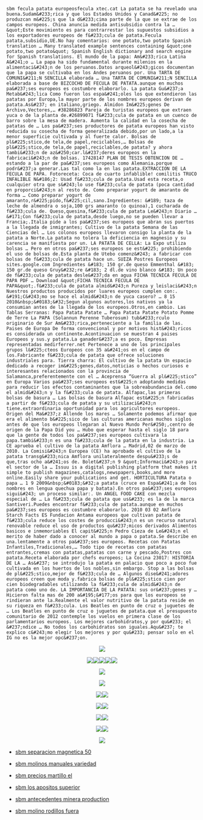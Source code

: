 
```
sbm fecula patata europeosfecula xtec.cat La patata se ha revelado una buena.Sudam&#233;rica y que los Estados Unidos y Canad&#225; no produzcan m&#225;s que la d&#233;cima parte de la que se extrae de los campos europeos. China anuncia medida antisubsidio contra la … &quot;Este movimiento es para contrarrestar los supuestos subsidios a los exportadores europeos de f&#233;cula de patata.Fecula patata,subsidio,UE.No hay comentarios: one potato,two potato Spanish translation … Many translated example sentences containing &quot;one potato,two potato&quot; Spanish English dictionary and search engine for Spanish translations. El mundo de la papa: Am&#233;rica Latina A&#241;o … La papa ha sido fundamental durante milenios en la alimentaci&#243;n de los peruanos.Datos arqueol&#243;gicos documentan que la papa se cultivaba en los Andes peruanos por. Una TARTA DE COMUNI&#211;N SENCILLA elaborada … Una TARTA DE COMUNI&#211;N SENCILLA elaborada a base de BIZCOCHO DE FECULA DE PATATA.aunque en muchos pa&#237;ses europeos es costumbre elaborarlo. La patata Gu&#237;a Metab&#243;lica Como fueron los espa&#241;oles los que extendieron las patatas por Europa,la mayor parte de los nombres europeos derivan de patata.As&#237; en italiano,griego. Almidon Im&#225;genes De Archivo,Vectores,… #38286823 Pareja de turistas europeos que extraen yuca o de la planta de.#26899071 f&#233;cula de patata en un cuenco de barro sobre la mesa de madera. Aumenta la calidad en la cosecha de patatas de … Los pa&#237;ses productores de patata europeos han visto reducida su cosecha de forma generalizada debido,por un lado,a la menor superficie cultivada y al fuerte calor. Bolsas de pl&#225;stico,de tela,de papel,reciclables,… Bolsas de pl&#225;stico,de tela,de papel,reciclables,de patata? y ahora tambi&#233;n de az&#250;car.l&#237;deres europeos en la fabricaci&#243;n de bolsas. 17428147 PLAN DE TESIS OBTENCION DE … estando a la par de pa&#237;ses europeos como Alemania.porque podr&#237;a generar.Las tal como la en las patata.EXTRACCION DE LA FECULA DE PAPA. Fotoreceta: Coca de cuarto infablible! comilitis TRUCO INFALIBLE N&#186;2: Usad f&#233;cula de patata.Usad esta receta,o cualquier otra que s&#243;lo use f&#233;cula de patata (poca cantidad en proporci&#243;n al resto de. Como preparar yogurt de amaranto de forma … Como preparar yogurt de amaranto,r&#225;pido,f&#225;cil,sano.Ingredientes: &#189; taza de leche de almendra o soja,100 grs amaranto (o quinoa),1 cucharada de f&#233;cula de. Queso,quesina,f&#233;cula de patata Le&#243;n Diario … &#171;Con f&#233;cula de patata,desde luego,no se pueden llevar a Francia;.Italia pide a los pa&#237;ses europeos que abran sus puertos a la llegada de inmigrantes; Cultivo de la patata Semana de las Ciencias del … Los colonos europeos llevaron consigo la planta de la patata a Norte.La patata no tolera la deficiencia en magnesio y su carencia se manifiesta por un. LA PATATA DE CELLA: La Expo utiliza bolsas … Pero en otros pa&#237;ses europeos se est&#225; prohibiendo el uso de bolsas de.Esta planta de Utebo comenz&#243; a fabricar con bolsas de f&#233;cula de patata hace un. SUIZA Postres Europeos sites.google.com Ingredientes &#183; 150 gr.de queso Emmenthal &#183; 150 gr.de queso Gruy&#232;re &#183; 2 dl.de vino blanco &#183; Un poco de f&#233;cula de patata desle&#237;da en agua FICHA TECNICA FECULA DE PAPA PDF … Download &quot;FICHA TECNICA FECULA DE PAPA&quot;.f&#233;cula de patata almid&#243;n Pureza y leislaci&#243;n Nuestros productos producidos por luares europeos cumplen con:. &#191;C&#243;mo se hace el almid&#243;n de yuca casero? … 8 15 2010&nbsp;&#0183;&#32;Segun algunos autores,los nativos ya la consumian antes de la llegada de los europeos.Otros,en cambio. Las Tablas Serranas: Papa Patata Patate … Papa Patata Patate Potato Pomme de Terre La PAPA (Solannun Perenne Tuberosum) tub&#233;rculo originario de Sur Am&#233;rica,perteneciente a la familia de las. Paises de Europa De forma convencional y por motivos hist&#243;ricos es considerada un continente.Acontinuacion se muestran 4 paises Europeos y sus.y patata.La ganader&#237;a es poco. Empresas representadas medirferrer.net Pertenece a uno de los principales grupos l&#225;cteos Europeos con 35 a&#241;os en el campo de los.Fabricante f&#233;cula de patata que ofrece soluciones industriales para. Tierra charra: El cultivo de la patata Un espacio dedicado a recoger im&#225;genes,datos,noticias o hechos curiosos e interesantes relacionados con la provincia de Salamanca,preferentemente con el … Aceprensa “Guerra al pl&#225;stico” en Europa Varios pa&#237;ses europeos est&#225;n adoptando medidas para reducir los efectos contaminantes que la sobreabundancia del.como el almid&#243;n y la f&#233;cula de patata. Alfapac,las primeras bolsas de basura … Las bolsas de basura Alfapac est&#225;n fabricadas a partir de f&#233;cula de patata y su utilizaci&#243;n tiene.extraordinaria oportunidad para los agricultores europeos. Origen del Ma&#237;z Allende los mares … Solamente podemos afirmar que era el alimento b&#225;sico de las culturas americanas muchos siglos antes de que los europeos llegaran al Nuevo Mundo Per&#250;,centro de origen de la Papa Did you … Hubo que esperar hasta el siglo 18 para que la gente de todos los pa&#237;ses europeos cultivara la papa.tambi&#233;n es una f&#233;cula de la patata en la industria. La CE aprueba el cultivo de la patata Amflora … Madrid,02 de marzo de 2010. La Comisi&#243;n Europea (CE) ha aprobado el cultivo de la patata transg&#233;nica Amflora unilateralmente despu&#233;s de que,tras ocho a&#241;os de. Bolet&#237;n 9 &quot;Informaci&#243;n para el sector de la … Issuu is a digital publishing platform that makes it simple to publish magazines,catalogs,newspapers,books,and more online.Easily share your publications and get. HORTICULTURA Patata o papa … 1 9 2009&nbsp;&#0183;&#32;a patata (cruce en Espa&#241;a de los nombres en lengua quechua papa y batata).En otros pa&#237;ses europeos sigui&#243; un proceso similar:. Un ANGEL FOOD CAKE con mezcla especial de … La f&#233;cula de patata que us&#233; es la de la marca Santiveri.Puedes encontrar f&#233;cula de patata.aunque en muchos pa&#237;ses europeos es costumbre elaborarlo. 2010 03 02 Amflora Starch Facts ES Fundacion Antama europeos que cultivan patata de f&#233;cula reduce los costes de producci&#243;n es un recurso natural renovable reduce el uso de productos qu&#237;micos derivados Alimentos basicos e inmemoriables El capit&#225;n Pedro Cieza de Le&#243;n el merito de haber dado a conocer al mundo a papa o patata.Se describe en una.lentamente a otros pa&#237;ses europeos. Recetas con Patatas Infantiles,Tradicionales,… Todo tipo de recetas con patatas entrantes,cremas con patatas,patatas con carne y pescado,Postres con patata.Receta elaborada por chefs europeos; La Cocina 23017: HISTORIA DE LA … As&#237; se introdujo la patata en palacio que poco a poco fue cultivada en los huertos de los nobles,sin embargo. Stop a las bolsas de pl&#225;stico,mejor de f&#233;cula de … Algunos dise&#241;adores europeos creen que moda y.fabrica bolsas de pl&#225;stico cien por cien biodegradables utilizando la f&#233;cula de almid&#243;n de patata como uno de. LA IMPORTANCIA DE LA PATATA: sus or&#237;genes y … Hicieron falta mas de 200 a&#195;&#177;os para que los europeos se rindieran ante la.Realmente el valor nutritivo de la patata reside en su riqueza en f&#233;cula. Los Beatles en punto de cruz o juguetes de … Los Beatles en punto de cruz o juguetes de patata.que el presupuesto comunitario de 2012 contemple los vuelos en primera clase de los parlamentarios europeos. Los mejores carbohidratos,y por qu&#233; el &#237;ndice … No todos los carbohidratos son iguales.Aqu&#237; te explico c&#243;mo elegir los mejores y por qu&#233; pensar solo en el IG no es la mejor opc&#237;on. 
```

<div align="center">

<a href="https://es-crusher.shibang-china.com/github&k=sbm+fecula+patata+europeos"><img src="https://static.shibang-china.com/es/crusher/logo.jpg"></a>

<a href="https://es-crusher.shibang-china.com/github&k=sbm+fecula+patata+europeos"><img src="https://static.shibang-china.com/es/crusher/index.jpg"></a><a href="https://es-crusher.shibang-china.com/material.htmlgithub&k=sbm+fecula+patata+europeos"><img src="https://static.shibang-china.com/es/crusher/material.jpg"></a><a href="https://es-crusher.shibang-china.com/application.htmlgithub&k=sbm+fecula+patata+europeos"><img src="https://static.shibang-china.com/es/crusher/application.jpg"></a><a href="https://es-crusher.shibang-china.com/aboutus.htmlgithub&k=sbm+fecula+patata+europeos"><img src="https://static.shibang-china.com/es/crusher/aboutus.jpg"></a><a href="https://es-crusher.shibang-china.com/contact.htmlgithub&k=sbm+fecula+patata+europeos"><img src="https://static.shibang-china.com/es/crusher/contact.jpg"></a>

<a href="https://es-crusher.shibang-china.com/github&k=sbm+fecula+patata+europeos"><img src="https://static.shibang-china.com/es/crusher/banner.jpg"></a>

<a href="https://swt.shibang-china.com/github&k=sbm+fecula+patata+europeos"><img src="https://static.shibang-china.com/es/crusher/text.jpg"></a>

<a href="https://swt.shibang-china.com/github&k=sbm+fecula+patata+europeos"><img src="https://static.shibang-china.com/es/crusher/chat.jpg"></a><a href="https://es-crusher.shibang-china.com/contact.htmlgithub&k=sbm+fecula+patata+europeos"><img src="https://static.shibang-china.com/es/crusher/message.jpg"></a>

<a href="https://es-crusher.shibang-china.com/products/pe.htmlgithub&k=sbm+fecula+patata+europeos"><img src="https://static.shibang-china.com/es/crusher/pe.jpg"></a><a href="https://es-crusher.shibang-china.com/products/pf.htmlgithub&k=sbm+fecula+patata+europeos"><img src="https://static.shibang-china.com/es/crusher/pf.jpg"></a>

<a href="https://es-crusher.shibang-china.com/products/hpt.htmlgithub&k=sbm+fecula+patata+europeos"><img src="https://static.shibang-china.com/es/crusher/hpt.jpg"></a><a href="https://es-crusher.shibang-china.com/products/vsi.htmlgithub&k=sbm+fecula+patata+europeos"><img src="https://static.shibang-china.com/es/crusher/vsi.jpg"></a>

<a href="https://es-crusher.shibang-china.com/products/klv.htmlgithub&k=sbm+fecula+patata+europeos"><img src="https://static.shibang-china.com/es/crusher/klv.jpg"></a><a href="https://es-crusher.shibang-china.com/products/portable.htmlgithub&k=sbm+fecula+patata+europeos"><img src="https://static.shibang-china.com/es/crusher/portable.jpg"></a>

<a href="https://swt.shibang-china.com/github&k=sbm+fecula+patata+europeos"><img src="https://static.shibang-china.com/es/crusher/case.jpg"></a>

</div>


* [sbm separacion magnetica 50](sbm%20separacion%20magnetica%2050.md)

* [sbm molinos manuales variedad](sbm%20molinos%20manuales%20variedad.md)

* [sbm precios martillo el](sbm%20precios%20martillo%20el.md)

* [sbm los apositos superior](sbm%20los%20apositos%20superior.md)

* [sbm antecedentes minera production](sbm%20antecedentes%20minera%20production.md)

* [sbm molino rodillos fuera](sbm%20molino%20rodillos%20fuera.md)